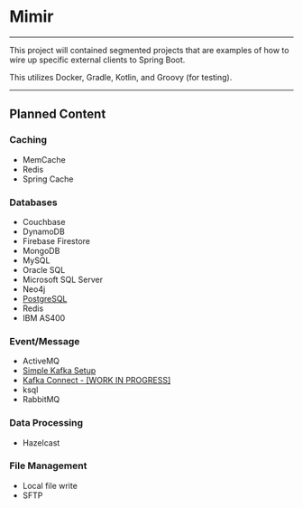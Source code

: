 # Mimir

---

This project will contained segmented projects that are examples of
how to wire up specific external clients to Spring Boot.

This utilizes Docker, Gradle, Kotlin, and Groovy (for testing).

---

## Planned Content

### Caching
* MemCache
* Redis
* Spring Cache

### Databases
* Couchbase
* DynamoDB
* Firebase Firestore
* MongoDB
* MySQL
* Oracle SQL
* Microsoft SQL Server
* Neo4j
* [PostgreSQL](https://github.com/violabs/mimir/tree/main/postgres)
* Redis
* IBM AS400

### Event/Message
* ActiveMQ
* [Simple Kafka Setup](https://github.com/violabs/mimir/tree/main/simpleKafka)
* [Kafka Connect - [WORK IN PROGRESS]](https://github.com/violabs/mimir/tree/main/kafkaConnect)
* ksql
* RabbitMQ

### Data Processing
* Hazelcast

### File Management
* Local file write
* SFTP

